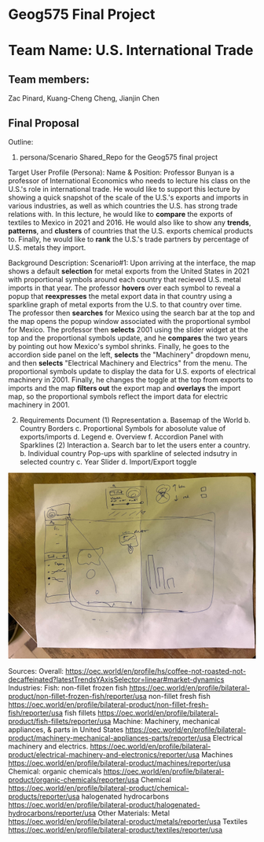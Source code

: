 # Geog575 Final Project
# Team Name: U.S. International Trade
## Team members: 
Zac Pinard,
Kuang-Cheng Cheng,
Jianjin Chen
## Final Proposal
Outline:
1. persona/Scenario
 Shared_Repo for the Geog575 final project

Target User Profile (Persona):
Name & Position: Professor Bunyan is a professor of International Economics who needs to lecture his class on the U.S.'s role in international trade.  He would like to support this lecture by showing a quick snapshot of the scale of the U.S.'s exports and imports in various industries, as well as which countries the U.S. has strong trade relations with.  In this lecture, he would like to **compare** the exports of textiles to Mexico in 2021 and 2016.  He would also like to show any **trends**, **patterns**, and **clusters** of countries that the U.S. exports chemical products to.  Finally, he would like to **rank** the U.S.'s trade partners by percentage of U.S. metals they import.

Background Description: 
Scenario#1:
Upon arriving at the interface, the map shows a default **selection** for metal exports from the United States in 2021 with proportional symbols around each country that recieved U.S. metal imports in that year.  The professor **hovers** over each symbol to reveal a popup that **reexpresses** the metal export data in that country using a sparkline graph of metal exports from the U.S. to that country over time.  The professor then **searches** for Mexico using the search bar at the top and the map opens the popup window associated with the proportional symbol for Mexico. The professor then **selects** 2001 using the slider widget at the top and the proportional symbols update, and he **compares** the two years by pointing out how Mexico's symbol shrinks.  Finally, he goes to the accordion side panel on the left, **selects** the "Machinery" dropdown menu, and then **selects** "Electrical Machinery and Electrics" from the menu.  The proportional symbols update to display the data for U.S. exports of electrical machinery in 2001.  Finally, he changes the toggle at the top from exports to imports and the map **filters out** the export map and **overlays** the import map, so the proportional symbols reflect the import data for electric machinery in 2001.

2. Requirements Document
(1) Representation
a. Basemap of the World
b. Country Borders
c. Proportional Symbols for abosolute value of exports/imports
d. Legend
e. Overview
f. Accordion Panel with Sparklines
(2) Interaction
a. Search bar to let the users enter a country.
b. Individual country Pop-ups with sparkline of selected indsutry in selected country
c. Year Slider
d. Import/Export toggle



![draft](img/draft_img.jpg)


Sources:
Overall:
https://oec.world/en/profile/hs/coffee-not-roasted-not-decaffeinated?latestTrendsYAxisSelector=linear#market-dynamics <br>
Industries:
Fish:
non-fillet frozen fish https://oec.world/en/profile/bilateral-product/non-fillet-frozen-fish/reporter/usa
non-fillet fresh fish https://oec.world/en/profile/bilateral-product/non-fillet-fresh-fish/reporter/usa
fish fillets https://oec.world/en/profile/bilateral-product/fish-fillets/reporter/usa
Machine:
Machinery, mechanical appliances, & parts in United States https://oec.world/en/profile/bilateral-product/machinery-mechanical-appliances-parts/reporter/usa
Electrical machinery and electrics. https://oec.world/en/profile/bilateral-product/electrical-machinery-and-electronics/reporter/usa
Machines https://oec.world/en/profile/bilateral-product/machines/reporter/usa
Chemical:
organic chemicals https://oec.world/en/profile/bilateral-product/organic-chemicals/reporter/usa
Chemical https://oec.world/en/profile/bilateral-product/chemical-products/reporter/usa
halogenated hydrocarbons https://oec.world/en/profile/bilateral-product/halogenated-hydrocarbons/reporter/usa
Other Materials:
Metal https://oec.world/en/profile/bilateral-product/metals/reporter/usa
Textiles https://oec.world/en/profile/bilateral-product/textiles/reporter/usa
